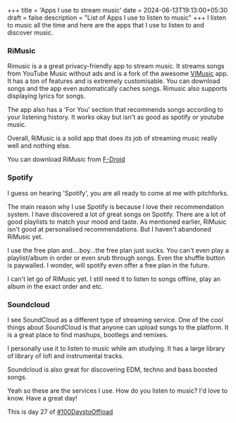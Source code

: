 +++
title = 'Apps I use to stream music'
date = 2024-06-13T19:13:00+05:30
draft = false
description = "List of Apps I use to listen to music"
+++
I listen to music all the time and here are the apps that I use to listen to and discover music.

### RiMusic
Rimusic is a a great privacy-friendly app to stream music. It streams songs from YouTube Music without ads and is a fork of the awesome [ViMusic](https://f-droid.org/en/packages/it.vfsfitvnm.vimusic/) app. It has a ton of features and is extremely customisable. You can download songs and the app even automatically caches songs. Rimusic also supports displaying lyrics for songs.

The app also has a 'For You' section that recommends songs according to your listening history. It works okay but isn't as good as spotify or youtube music. 

Overall, RiMusic is a solid app that does its job of streaming music really well and nothing else.

You can download RiMusic from [F-Droid](https://f-droid.org/en/packages/it.fast4x.rimusic/)

### Spotify
I guess on hearing 'Spotify', you are all ready to come at me with pitchforks. 

The main reason why I use Spotify is because I love their recommendation system. I have discovered a lot of great songs on Spotify. There are a lot of good playlists to match your mood and taste. As mentioned earlier, RiMusic isn't good at personalised recommendations. But I haven't abandoned RiMusic yet.

I use the free plan and....boy...the free plan just sucks. You can't even play a playlist/album in order or even srub through songs. Even the shuffle button is paywalled. I wonder, will spotify even offer a free plan in the future.

I can't let go of RiMusic yet. I still need it to listen to songs offline, play an album in the exact order and etc.

### Soundcloud
I see SoundCloud as a different type of streaming service. One of the cool things about SoundCloud is that anyone can upload songs to the platform. It is a great place to find mashups, bootlegs and remixes.

I personally use it to listen to music while am studying. It has a large library of library of lofi and instrumental tracks.

Soundcloud is also great for discovering EDM, techno and bass boosted songs.

Yeah so these are the services I use. How do you listen to music? I'd love to know. Have a great day!

This is day 27 of [#100DaystoOffload](https://100DaystoOffload.com)

